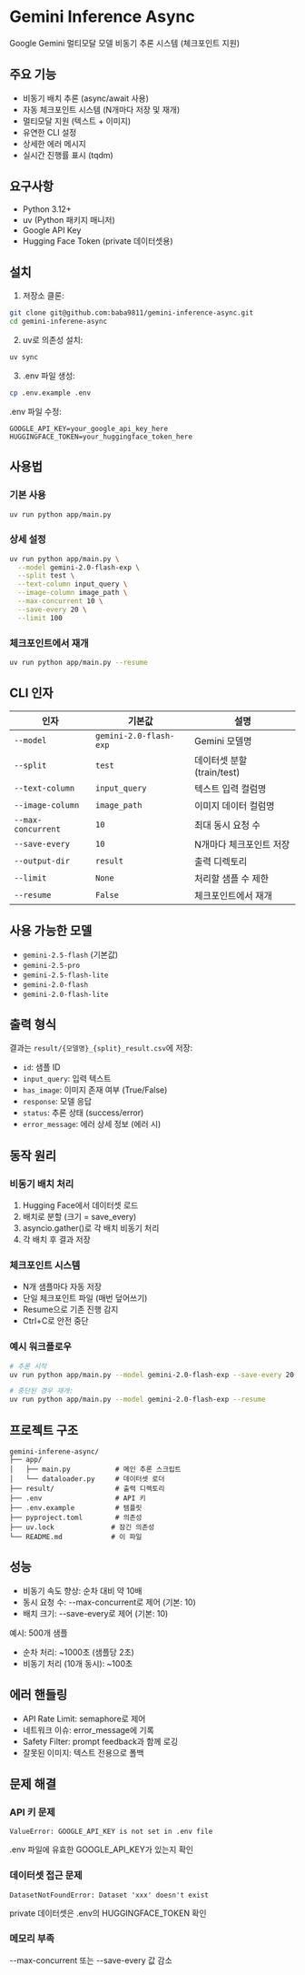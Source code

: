 # Gemini Inference Async

Google Gemini 멀티모달 모델 비동기 추론 시스템 (체크포인트 지원)

## 주요 기능

- 비동기 배치 추론 (async/await 사용)
- 자동 체크포인트 시스템 (N개마다 저장 및 재개)
- 멀티모달 지원 (텍스트 + 이미지)
- 유연한 CLI 설정
- 상세한 에러 메시지
- 실시간 진행률 표시 (tqdm)

## 요구사항

- Python 3.12+
- uv (Python 패키지 매니저)
- Google API Key
- Hugging Face Token (private 데이터셋용)

## 설치

1. 저장소 클론:
```bash
git clone git@github.com:baba9811/gemini-inference-async.git
cd gemini-inferene-async
```

2. uv로 의존성 설치:
```bash
uv sync
```

3. .env 파일 생성:
```bash
cp .env.example .env
```

.env 파일 수정:
```
GOOGLE_API_KEY=your_google_api_key_here
HUGGINGFACE_TOKEN=your_huggingface_token_here
```

## 사용법

### 기본 사용

```bash
uv run python app/main.py
```

### 상세 설정

```bash
uv run python app/main.py \
  --model gemini-2.0-flash-exp \
  --split test \
  --text-column input_query \
  --image-column image_path \
  --max-concurrent 10 \
  --save-every 20 \
  --limit 100
```

### 체크포인트에서 재개

```bash
uv run python app/main.py --resume
```

## CLI 인자

| 인자 | 기본값 | 설명 |
|------|--------|------|
| `--model` | `gemini-2.0-flash-exp` | Gemini 모델명 |
| `--split` | `test` | 데이터셋 분할 (train/test) |
| `--text-column` | `input_query` | 텍스트 입력 컬럼명 |
| `--image-column` | `image_path` | 이미지 데이터 컬럼명 |
| `--max-concurrent` | `10` | 최대 동시 요청 수 |
| `--save-every` | `10` | N개마다 체크포인트 저장 |
| `--output-dir` | `result` | 출력 디렉토리 |
| `--limit` | `None` | 처리할 샘플 수 제한 |
| `--resume` | `False` | 체크포인트에서 재개 |

## 사용 가능한 모델

- `gemini-2.5-flash` (기본값)
- `gemini-2.5-pro`
- `gemini-2.5-flash-lite`
- `gemini-2.0-flash`
- `gemini-2.0-flash-lite`

## 출력 형식

결과는 `result/{모델명}_{split}_result.csv`에 저장:

- `id`: 샘플 ID
- `input_query`: 입력 텍스트
- `has_image`: 이미지 존재 여부 (True/False)
- `response`: 모델 응답
- `status`: 추론 상태 (success/error)
- `error_message`: 에러 상세 정보 (에러 시)

## 동작 원리

### 비동기 배치 처리

1. Hugging Face에서 데이터셋 로드
2. 배치로 분할 (크기 = save_every)
3. asyncio.gather()로 각 배치 비동기 처리
4. 각 배치 후 결과 저장

### 체크포인트 시스템

- N개 샘플마다 자동 저장
- 단일 체크포인트 파일 (매번 덮어쓰기)
- Resume으로 기존 진행 감지
- Ctrl+C로 안전 중단

### 예시 워크플로우

```bash
# 추론 시작
uv run python app/main.py --model gemini-2.0-flash-exp --save-every 20

# 중단된 경우 재개:
uv run python app/main.py --model gemini-2.0-flash-exp --resume
```

## 프로젝트 구조

```
gemini-inferene-async/
├── app/
│   ├── main.py           # 메인 추론 스크립트
│   └── dataloader.py     # 데이터셋 로더
├── result/               # 출력 디렉토리
├── .env                  # API 키
├── .env.example          # 템플릿
├── pyproject.toml        # 의존성
├── uv.lock              # 잠긴 의존성
└── README.md            # 이 파일
```

## 성능

- 비동기 속도 향상: 순차 대비 약 10배
- 동시 요청 수: --max-concurrent로 제어 (기본: 10)
- 배치 크기: --save-every로 제어 (기본: 10)

예시: 500개 샘플
- 순차 처리: ~1000초 (샘플당 2초)
- 비동기 처리 (10개 동시): ~100초

## 에러 핸들링

- API Rate Limit: semaphore로 제어
- 네트워크 이슈: error_message에 기록
- Safety Filter: prompt feedback과 함께 로깅
- 잘못된 이미지: 텍스트 전용으로 폴백

## 문제 해결

### API 키 문제
```
ValueError: GOOGLE_API_KEY is not set in .env file
```
.env 파일에 유효한 GOOGLE_API_KEY가 있는지 확인

### 데이터셋 접근 문제
```
DatasetNotFoundError: Dataset 'xxx' doesn't exist
```
private 데이터셋은 .env의 HUGGINGFACE_TOKEN 확인

### 메모리 부족
--max-concurrent 또는 --save-every 값 감소
